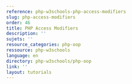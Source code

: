 ```yaml
---
reference: php-w3schools-php-access-modifiers
slug: php-access-modifiers
order: 46
title: PHP Access Modifiers
description: ''
sujets: ''
resource_categories: php-oop
ressource: php-w3schools
language: en
directory: php-w3schools/php-oop
link: ''
layout: tutorials
---
```

